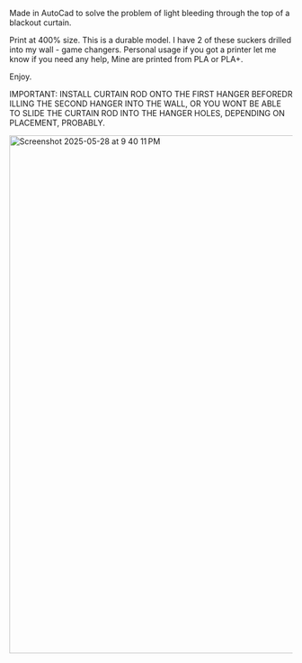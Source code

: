 Made in AutoCad to solve the problem 
of light bleeding through the top of a blackout curtain.

Print at 400% size. This is a durable model.
I have 2 of these suckers drilled into my wall - game changers. 
Personal usage if you got a printer let me know if you need any help,
Mine are printed from PLA or PLA+.

Enjoy.

IMPORTANT: INSTALL CURTAIN ROD ONTO THE FIRST HANGER BEFOREDR ILLING THE SECOND HANGER INTO THE WALL, 
OR YOU WONT BE ABLE TO SLIDE THE CURTAIN ROD INTO THE HANGER HOLES,
DEPENDING ON PLACEMENT, PROBABLY.

<img width="920" alt="Screenshot 2025-05-28 at 9 40 11 PM" src="https://github.com/user-attachments/assets/04a12fa0-b792-49cb-906d-fd4ce832d280" />
